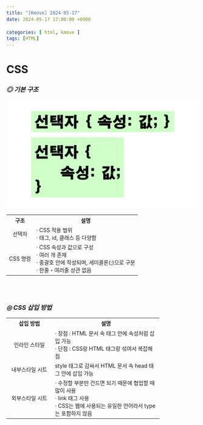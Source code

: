 ```yaml
---
title: "[Kmove] 2024-05-17"
date: 2024-05-17 17:00:00 +0900

categories: [ html, kmove ]
tags: [HTML]
---
```



# CSS

<h3><i> ◎ 기본 구조 </i></h3>

![image](/assets/img/html/css1.png)

<table style="width:80%;table-layout:fixed; word-break:break-all; height:auto">
    <tr>
        <th style="text-align: center;"> 구조 </th>
        <th style="text-align: center;"> 설명 </th>
    </tr>
    <tr>
        <td align="center" valign="middle"> 선택자 </td>
        <td>
            · CSS 적용 범위<br/>
            · 태그, id, 클래스 등 다양함
        </td>
    </tr>
        <tr>
        <td align="center" valign="middle"> CSS 명령 </td>
        <td>
            · CSS 속성과 값으로 구성 <br/>
            · 여러 개 존재 <br/>
            · 중괄호 안에 작성되며, 세미콜론(;)으로 구분 <br/>
            · 한줄・여러줄 상관 없음
        </td>
    </tr>
</table>


<br/><br/>


<h3><i> ◎ CSS 삽입 방법 </i></h3>


<table style="width:80%;table-layout:fixed; word-break:break-all; height:auto">
    <tr>
        <th style="width:30%;text-align: center;"> 삽입 방법 </th>
        <th style="width:70%; text-align: center;"> 설명 </th>
    </tr>
    <tr>
        <td align="center" valign="middle"> 인라인 스타일 </td>
        <td>
            · 장점 : HTML 문서 속 태그 안에 속성처럼 삽입 가능 <br/>
            · 단점 : CSS랑 HTML 태그랑 섞여서 복잡해짐
        </td>
    </tr>
    <tr>
        <td align="center" valign="middle"> 내부스타일 시트 </td>
        <td> style 태그로 감싸서 HTML 문서 속 head 태그 안에 삽입 가능</td>
    </tr>
    <tr>
        <td align="center" valign="middle"> 외부스타일 시트 </td>
        <td> 
            · 수정할 부분만 건드면 되기 때문에 협업할 때 많이 사용 <br/>
            · link 태그 사용 <br/>
            · CSS는 웹에 사용되는 유일한 언어라서 type는 포함하지 않음
        </td>
    </tr>
</table>
